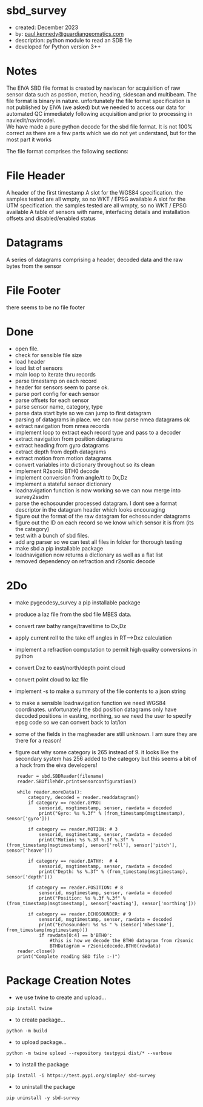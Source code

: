 sbd_survey
=====
* created:       December 2023
* by:            paul.kennedy@guardiangeomatics.com
* description:   python module to read an SDB file
* developed for Python version 3++

Notes
====
The EIVA SBD file format is created by naviscan for acquisition of raw sensor data such as postion, motion, heading, sidescan and multibeam.  The file format is binary in nature.  unfortunately the file format specification is not published by EIVA (we asked) but we needed to access our data for automated QC immediately following acquisition and prior to processing in naviedit/navimodel.  
We have made a pure python decode for the sbd file format.  It is not 100% correct as there are a few parts which we do not yet understand, but for the most part it works

The file format comprises the following sections:

File Header
====
A header of the first timestamp
A slot for the WGS84 specification.  the samples tested are all wmpty, so no WKT / EPSG available
A slot for the UTM specification.  the samples tested are all wmpty, so no WKT / EPSG available
A table of sensors with name, interfacing details and installation offsets and disabled/enabled status

Datagrams
====
A series of datagrams comprising a header, decoded data and the raw bytes from the sensor

File Footer
====
there seems to be no file footer

Done
====
* open file.
* check for sensible file size
* load header
* load list of sensors
* main loop to iterate thru records
* parse timestamp on each record
* header for sensors seem to parse ok.
* parse port config for each sensor
* parse offsets for each sensor
* parse sensor name, category, type
* parse data start byte so we can jump to first datagram
* parsing of datagrams in place.  we can now parse nmea datagrams ok
* extract navigation from nmea records
* implement loop to extract each record type and pass to a decoder
* extract navigation from position datagrams 
* extract heading from gyro datagrams 
* extract depth from depth datagrams 
* extract motion from motion datagrams 
* convert variables into dictionary throughout so its clean
* implement R2sonic BTH0 decode
* implement conversion from angle/tt to Dx,Dz
* implement a stateful sensor dictionary
* loadnavigation function is now working so we can now merge into survey2ssdm
* parse the echosounder processed datagram.  I dont see a format descriptor in the datagram header which looks encouraging
* figure out the format of the raw datagram for echosounder datagrams
* figure out the ID on each record so we know which sensor it is from (its the category)
* test with a bunch of sbd files.
* add arg parser so we can test all files in folder for thorough testing
* make sbd a pip installable package
* loadnavigation now returns a dictionary as well as a flat list
* removed dependency on refraction and r2sonic decode

2Do
===
* make pygeodesy_survey a pip installable package

* produce a laz file from the sbd file MBES data.
* convert raw bathy range/traveltime to Dx,Dz
* apply current roll to the take off angles in RT-->Dxz calculation
* implement a refraction computation to permit high quality conversions in python
* convert Dxz to east/north/depth point cloud
* convert point cloud to laz file
* implement -s to make a summary of the file contents to a json string
* to make a sensible loadnavigation function we need WGS84 coordinates.  unfortunately the sbd position datagrams only have decoded positions in easting, northing, so we need the user to specify epsg code so we can convert back to lat/lon
* some of the fields in the msgheader are still unknown.  I am sure they are there for a reason!
* figure out why some category is 265 instead of 9. it looks like the secondary system has 256 added to the category but this seems a bit of a hack from the eiva developers!

```
	reader = sbd.SBDReader(filename)
	reader.SBDfilehdr.printsensorconfiguration()

	while reader.moreData():
		category, decoded = reader.readdatagram()
		if category == reader.GYRO:
			sensorid, msgtimestamp, sensor, rawdata = decoded
			print("Gyro: %s %.3f" % (from_timestamp(msgtimestamp), sensor['gyro']))

		if category == reader.MOTION: # 3
			sensorid, msgtimestamp, sensor, rawdata = decoded
			print("Motion: %s %.3f %.3f %.3f" % (from_timestamp(msgtimestamp), sensor['roll'], sensor['pitch'], sensor['heave']))
		
		if category == reader.BATHY:  # 4
			sensorid, msgtimestamp, sensor, rawdata = decoded
			print("Depth: %s %.3f" % (from_timestamp(msgtimestamp), sensor['depth']))

		if category == reader.POSITION: # 8
			sensorid, msgtimestamp, sensor, rawdata = decoded
			print("Position: %s %.3f %.3f" % (from_timestamp(msgtimestamp), sensor['easting'], sensor['northing']))

		if category == reader.ECHOSOUNDER: # 9
			sensorid, msgtimestamp, sensor, rawdata = decoded
			print("Echosounder: %s %s " % (sensor['mbesname'], from_timestamp(msgtimestamp)))
			if rawdata[0:4] == b'BTH0':
				#this is how we decode the BTH0 datagram from r2sonic 
				BTHDatagram = r2sonicdecode.BTH0(rawdata)
	reader.close()
	print("Complete reading SBD file :-)")
```

Package Creation Notes
===

* we use twine to create and upload...
```
pip install twine
``````

* to create package...
```
python -m build
``````

* to upload package...
```
python -m twine upload --repository testpypi dist/* --verbose
``````

* to install the package
```
pip install -i https://test.pypi.org/simple/ sbd-survey
``````

* to uninstall the package
```
pip uninstall -y sbd-survey
``````